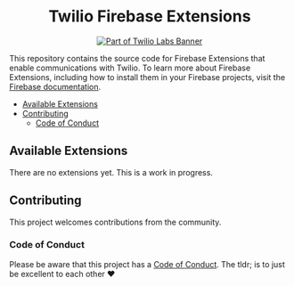 <h1 align="center">Twilio Firebase Extensions</h1>
<p align="center"><a href="https://github.com/twilio-labs/about"><img src="https://img.shields.io/static/v1?label=&message=Twilio-Labs&color=F22F46&labelColor=0D122B&logo=twilio&style=for-the-badge" alt="Part of Twilio Labs Banner"></a></p>

This repository contains the source code for Firebase Extensions that enable communications with Twilio. To learn more about Firebase Extensions, including how to install them in your Firebase projects, visit the [Firebase documentation](https://firebase.google.com/docs/extensions).

* [Available Extensions](#available-extensions)
* [Contributing](#contributing)
  * [Code of Conduct](#code-of-conduct)

## Available Extensions

There are no extensions yet. This is a work in progress.

## Contributing

This project welcomes contributions from the community.

### Code of Conduct

Please be aware that this project has a [Code of Conduct](./CODE_OF_CONDUCT.md). The tldr; is to just be excellent to each other ❤️